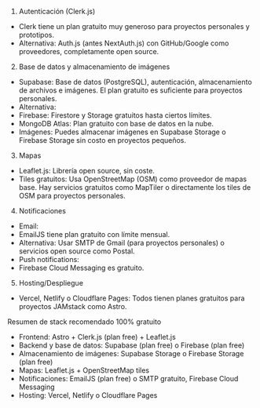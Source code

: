 1. Autenticación (Clerk.js)
* Clerk tiene un plan gratuito muy generoso para proyectos personales y prototipos.
* Alternativa: Auth.js (antes NextAuth.js) con GitHub/Google como proveedores, completamente open source.
2. Base de datos y almacenamiento de imágenes
* Supabase: Base de datos (PostgreSQL), autenticación, almacenamiento de archivos e imágenes. El plan gratuito es suficiente para proyectos personales.
* Alternativa:
* Firebase: Firestore y Storage gratuitos hasta ciertos límites.
* MongoDB Atlas: Plan gratuito con base de datos en la nube.
* Imágenes: Puedes almacenar imágenes en Supabase Storage o Firebase Storage sin costo en proyectos pequeños.
3. Mapas
* Leaflet.js: Librería open source, sin coste.
* Tiles gratuitos: Usa OpenStreetMap (OSM) como proveedor de mapas base. Hay servicios gratuitos como MapTiler o directamente los tiles de OSM para proyectos personales.
4. Notificaciones
* Email:
* EmailJS tiene plan gratuito con límite mensual.
* Alternativa: Usar SMTP de Gmail (para proyectos personales) o servicios open source como Postal.
* Push notifications:
* Firebase Cloud Messaging es gratuito.
5. Hosting/Despliegue
* Vercel, Netlify o Cloudflare Pages: Todos tienen planes gratuitos para proyectos JAMstack como Astro.

Resumen de stack recomendado 100% gratuito
* Frontend: Astro + Clerk.js (plan free) + Leaflet.js
* Backend y base de datos: Supabase (plan free) o Firebase (plan free)
* Almacenamiento de imágenes: Supabase Storage o Firebase Storage (plan free)
* Mapas: Leaflet.js + OpenStreetMap tiles
* Notificaciones: EmailJS (plan free) o SMTP gratuito, Firebase Cloud Messaging
* Hosting: Vercel, Netlify o Cloudflare Pages
